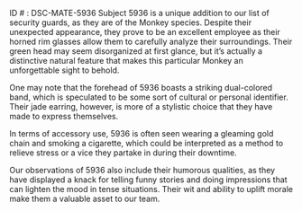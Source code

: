 ID # : DSC-MATE-5936
Subject 5936 is a unique addition to our list of security guards, as they are of the Monkey species. Despite their unexpected appearance, they prove to be an excellent employee as their horned rim glasses allow them to carefully analyze their surroundings. Their green head may seem disorganized at first glance, but it’s actually a distinctive natural feature that makes this particular Monkey an unforgettable sight to behold.

One may note that the forehead of 5936 boasts a striking dual-colored band, which is speculated to be some sort of cultural or personal identifier. Their jade earring, however, is more of a stylistic choice that they have made to express themselves.

In terms of accessory use, 5936 is often seen wearing a gleaming gold chain and smoking a cigarette, which could be interpreted as a method to relieve stress or a vice they partake in during their downtime.

Our observations of 5936 also include their humorous qualities, as they have displayed a knack for telling funny stories and doing impressions that can lighten the mood in tense situations. Their wit and ability to uplift morale make them a valuable asset to our team.